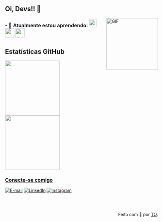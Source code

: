
## Oi, Devs!! 👋

<img hight="200" width="170" alt="GIF" align="right" src="https://github.com/Xx-Ashutosh-xX/Xx-Ashutosh-xX/blob/master/assets/35467.gif">

### - 🌱 Atualmente estou aprendendo:  <img src="https://cdn.jsdelivr.net/gh/devicons/devicon/icons/javascript/javascript-original.svg" width="25" height="25"/>  <img src="https://cdn.jsdelivr.net/gh/devicons/devicon/icons/html5/html5-original-wordmark.svg" width="30" height="30"/> <img src="https://cdn.jsdelivr.net/gh/devicons/devicon/icons/css3/css3-original-wordmark.svg" width="30" height="30" />
          

<!--
**taizaoliveira/taizaoliveira** is a ✨ _special_ ✨ repository because its `README.md` (this file) appears on your GitHub profile.
<img src="https://cdn.jsdelivr.net/gh/devicons/devicon/icons/java/java-original.svg" width="30" height="30"/>
Here are some ideas to get you started:

- 🔭 Atualmente estou trabalhando em ...
- 🌱 Atualmente estou aprendendo ...
- 👯 Estou procurando colaborar em ...
- 🤔 Estou procurando ajuda com ...
- 💬 Pergunte-me sobre ...
- 📫 Como entrar em contato comigo: ...
- 😄 Pronomes: ...
- ⚡ Curiosidade: ...
--->

## Estatísticas GitHub
<div>
<a href="https://github.com/taizaoliveira">
<img height="180em" src="https://github-readme-stats.vercel.app/api/top-langs/?username=taizaoliveira&layout=compact&langs_count=7&theme=dracula"/>
<img height="180em" src="https://github-readme-stats.vercel.app/api?username=taizaoliveira&show_icons=true&theme=dracula&include_all_commits=true&count_private=true"/>
</div>

<!--

## Ferramentas e Tecnologias

<img src="https://cdn.jsdelivr.net/gh/devicons/devicon/icons/git/git-original.svg" width="40" height="40"/> 

## Estou aprendendo

<img src="https://cdn.jsdelivr.net/gh/devicons/devicon/icons/java/java-original.svg" width="40" height="40"/>  <img src="https://cdn.jsdelivr.net/gh/devicons/devicon/icons/linux/linux-original.svg" width="40" height="40"/>  <img src="https://cdn.jsdelivr.net/gh/devicons/devicon/icons/javascript/javascript-original.svg" width="40" height="40"/>

## Contatos:

<div>
<a href="https://instagram.com/t.a.i.z.a" target="_blank"><img src="https://img.shields.io/badge/-Instagram-%23E4405F?style=for-the-badge&logo=instagram&logoColor=white" target="_blank"></a>
<a href = "mailto:taizapauladeoliveiralima"><img src="https://img.shields.io/badge/Gmail-D14836?style=for-the-badge&logo=gmail&logoColor=white" target="_blank"></a>
<a href="https://www.linkedin.com/in/taiza-paula-de-oliveira-lima/" target="_blank"><img src="https://img.shields.io/badge/-LinkedIn-%230077B5?style=for-the-badge&logo=linkedin&logoColor=white" target="_blank"></a>   
</div>


<h1>​​
    <a href="https://taizaoliveira.github.io/">
    <img align="center" alt="Logo Elidiana Andrade" width="36px" src="https://user-images.githubusercontent.com/97471199/230773934-2eeb538d-d992-4199-872e-117c1c635d81.png" </a>
    <span>Taíza Oliveira</span>
</h1>
<p  alinhamento = " justificar " >Graduanda em Sistemas de Informação.
<br>​​
Apaixonado por tecnologia, alguns dos meus hobbies são jogos, assistir, ler e fazer papercraft.</p>
--->

<h3  align = "left">Conecte-se comigo</h3>

[![E-mail]( https://img.shields.io/badge/-Email-000?style=for-the-badge&logo=microsoft-outlook&logoColor=FF00F6&color:FFF )](mailto:taizapauladeoliveiralima@gmail.com)
[![LinkedIn]( https://img.shields.io/badge/-LinkedIn-000?style=for-the-badge&logo=linkedin&logoColor=FF00F6&color:FFF )](https://www.linkedin.com/in/taiza-paula/)
[![Instagram]( https://img.shields.io/badge/-Instagram-000?style=for-the-badge&logo=instagram&logoColor=FF00F6&color:FFF )](https://www.instagram.com/taiza.off/)

<!--
<h3 align = "left">Estatísticas do GitHub</h3>
--->

<br>​​
<detalhes alinhar="esquerda">
<!--
  <resumo </resumo>
 
  - Emblemas por <a href = "https://shields.io/" >shields.io</a><br>
  - Estatísticas do GitHub por <a href="https://github.com/anuraghazra/github-readme-stats">anuraghazra</a>
  - Vetor do desenvolvedor criado por <a href="https://www.freepik.com/vectors/developer">storyset - www.freepik.com</a> (editado pelo autor)
 --->
  <div  align = "right"> Feito com 💜 por <a href="https://github.com/taizaoliveira">TO</a>.</div>
</detalhes>

